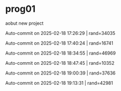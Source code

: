 # prog01
aobut new project

Auto-commit on 2025-02-18 17:26:29 | rand=34035

Auto-commit on 2025-02-18 17:40:24 | rand=16741

Auto-commit on 2025-02-18 18:34:55 | rand=46969

Auto-commit on 2025-02-18 18:47:45 | rand=10352

Auto-commit on 2025-02-18 19:00:39 | rand=37636

Auto-commit on 2025-02-18 19:13:31 | rand=42981
